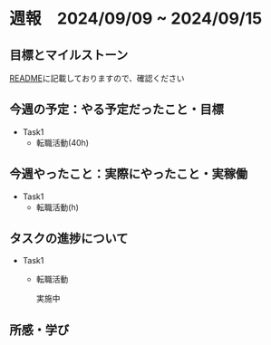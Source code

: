 # 週報　2024/09/09 ~ 2024/09/15

## 目標とマイルストーン
[README](https://github.com/Aki158/weekly-report/blob/main/README.md)に記載しておりますので、確認ください

## 今週の予定：やる予定だったこと・目標

- Task1
    - 転職活動(40h)

## 今週やったこと：実際にやったこと・実稼働

- Task1
    - 転職活動(h)

## タスクの進捗について

- Task1
    - 転職活動

        実施中

## 所感・学び
